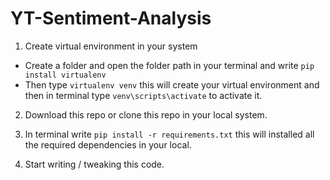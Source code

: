 # YT-Sentiment-Analysis

1. Create virtual environment in your system

- Create a folder and open the folder path in your terminal and write `pip install virtualenv`
- Then type `virtualenv venv` this will create your virtual environment and then in terminal type `venv\scripts\activate` to activate it.
  
2. Download this repo or clone this repo in your local system.

3. In terminal write `pip install -r requirements.txt` this will installed all the required dependencies in your local.

4. Start writing / tweaking this code.
